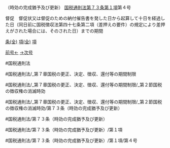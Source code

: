 （時効の完成猶予及び更新）
[国税通則法第７３条第１項](国税通則法＿＿＿＿＿第７３条第１項)第４号

督促　督促状又は督促のための納付催告書を発した日から起算して十日を経過した日（同日前に国税徴収法第四十七条第二項（差押えの要件）の規定により差押えがされた場合には、そのされた日）までの期間

[条(全)](国税通則法＿＿＿＿＿第７３条_.md)    [項(全)](国税通則法＿＿＿＿＿第７３条第１項_.md)    [項](国税通則法＿＿＿＿＿第７３条第１項.md)

[前号←](国税通則法＿＿＿＿＿第７３条第１項第３号.md)    [→次号](国税通則法＿＿＿＿＿第７３条第１項第５号.md)

#国税通則法

#国税通則法/_第７章国税の更正、決定、徴収、還付等の期間制限

#国税通則法/_第７章国税の更正、決定、徴収、還付等の期間制限/_第２節国税の徴収権の消滅時効

#国税通則法/_第７章国税の更正、決定、徴収、還付等の期間制限/_第２節国税の徴収権の消滅時効/第７３条（時効の完成猶予及び更新）

#国税通則法/第７３条（時効の完成猶予及び更新）

#国税通則法/第７３条（時効の完成猶予及び更新）/第１項

#国税通則法/第７３条（時効の完成猶予及び更新）/第１項/第４号

